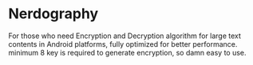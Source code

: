 Nerdography
===========

For those who need Encryption and Decryption algorithm for large text contents in Android platforms, fully optimized for better performance. minimum 8 key is required to generate encryption, so damn easy to use.
